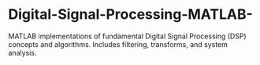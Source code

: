 # Digital-Signal-Processing-MATLAB-
MATLAB implementations of fundamental Digital Signal Processing (DSP) concepts and algorithms. Includes filtering, transforms, and system analysis.

